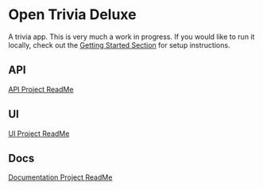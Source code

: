 # Open Trivia Deluxe

A trivia app.  This is very much a work in progress.  If you would like to run it locally, check out the [Getting Started Section](./docs/getting_started) for setup instructions.


## API

[API Project ReadMe](./api/README.md)

## UI 

[UI Project ReadMe](./ui/README.md)

## Docs

[Documentation Project ReadMe](./docs/README.md)
